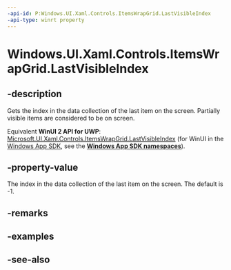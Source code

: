 ```yaml
---
-api-id: P:Windows.UI.Xaml.Controls.ItemsWrapGrid.LastVisibleIndex
-api-type: winrt property
---
```


<!-- Property syntax
public int LastVisibleIndex { get; }
-->

# Windows.UI.Xaml.Controls.ItemsWrapGrid.LastVisibleIndex

## -description
Gets the index in the data collection of the last item on the screen. Partially visible items are considered to be on screen.

Equivalent **WinUI 2 API for UWP**: [Microsoft.UI.Xaml.Controls.ItemsWrapGrid.LastVisibleIndex](/windows/winui/api/microsoft.ui.xaml.controls.itemswrapgrid.lastvisibleindex) (for WinUI in the [Windows App SDK](/windows/apps/windows-app-sdk/), see the **[Windows App SDK namespaces](/windows/windows-app-sdk/api/winrt/)**).

## -property-value
The index in the data collection of the last item on the screen. The default is -1.

## -remarks

## -examples

## -see-also

